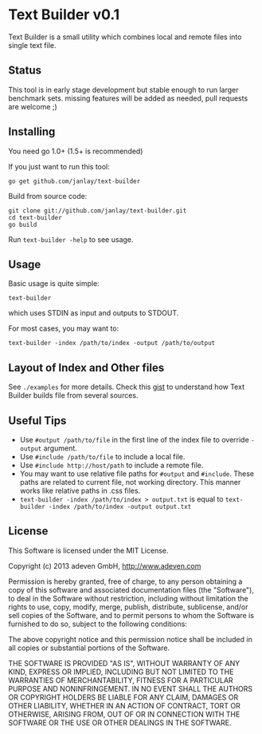 # Text Builder v0.1

Text Builder is a small utility which combines local and remote files into single text file.

## Status

This tool is in early stage development but stable enough to run larger benchmark sets.
missing features will be added as needed, pull requests are welcome ;)

## Installing

You need go 1.0+ (1.5+ is recommended)

If you just want to run this tool:

```
go get github.com/janlay/text-builder
```

Build from source code:

```
git clone git://github.com/janlay/text-builder.git
cd text-builder
go build
```

Run `text-builder -help` to see usage.

## Usage

Basic usage is quite simple:
```
text-builder
```
which uses STDIN as input and outputs to STDOUT.

For most cases, you may want to:
```
text-builder -index /path/to/index -output /path/to/output
```
## Layout of Index and Other files
See `./examples` for more details.
Check this [gist](https://gist.github.com/janlay/b57476c72a93b7e622a6) to understand how Text Builder builds file from several sources.

## Useful Tips

* Use `#output /path/to/file` in the first line of the index file to override `-output` argument.
* Use `#include /path/to/file` to include a local file.
* Use `#include http://host/path` to include a remote file.
* You may want to use relative file paths for `#output` and `#include`. These paths are related to current file, not working directory. This manner works like relative paths in .css files.
* `text-builder -index /path/to/index > output.txt` is equal to `text-builder -index /path/to/index -output output.txt`

## License

This Software is licensed under the MIT License.

Copyright (c) 2013 adeven GmbH,
http://www.adeven.com

Permission is hereby granted, free of charge, to any person obtaining
a copy of this software and associated documentation files (the
"Software"), to deal in the Software without restriction, including
without limitation the rights to use, copy, modify, merge, publish,
distribute, sublicense, and/or sell copies of the Software, and to
permit persons to whom the Software is furnished to do so, subject to
the following conditions:

The above copyright notice and this permission notice shall be
included in all copies or substantial portions of the Software.

THE SOFTWARE IS PROVIDED "AS IS", WITHOUT WARRANTY OF ANY KIND,
EXPRESS OR IMPLIED, INCLUDING BUT NOT LIMITED TO THE WARRANTIES OF
MERCHANTABILITY, FITNESS FOR A PARTICULAR PURPOSE AND
NONINFRINGEMENT. IN NO EVENT SHALL THE AUTHORS OR COPYRIGHT HOLDERS BE
LIABLE FOR ANY CLAIM, DAMAGES OR OTHER LIABILITY, WHETHER IN AN ACTION
OF CONTRACT, TORT OR OTHERWISE, ARISING FROM, OUT OF OR IN CONNECTION
WITH THE SOFTWARE OR THE USE OR OTHER DEALINGS IN THE SOFTWARE.
